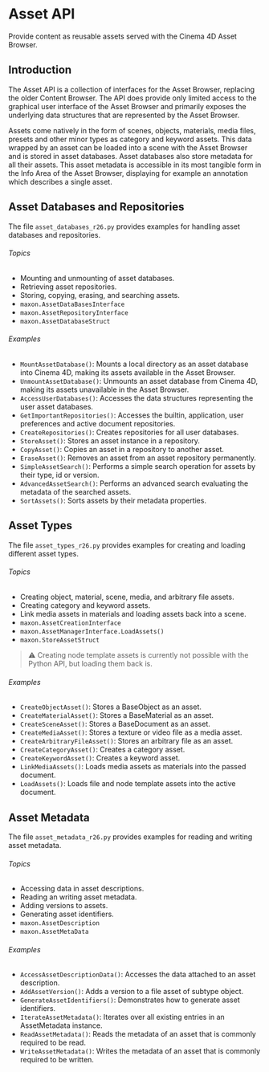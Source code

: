 # Asset API

Provide content as reusable assets served with the Cinema 4D Asset Browser.

## Introduction

The Asset API is a collection of interfaces for the Asset Browser, replacing the older Content Browser. The API does provide only limited access to the graphical user interface of the Asset Browser and primarily exposes the underlying data structures that are represented by the Asset Browser.

Assets come natively in the form of scenes, objects, materials, media files, presets and other minor types as category and keyword assets. This data wrapped by an asset can be loaded into a scene with the Asset Browser and is stored in asset databases. Asset databases also store metadata for all their assets. This asset metadata is accessible in its most tangible form in the Info Area of the Asset Browser, displaying for example an annotation which describes a single asset.

## Asset Databases and Repositories

The file `asset_databases_r26.py` provides examples for handling asset databases and repositories.

###### Topics
* Mounting and unmounting of asset databases.
* Retrieving asset repositories.
* Storing, copying, erasing, and searching assets.
* `maxon.AssetDataBasesInterface`
* `maxon.AssetRepositoryInterface`
* `maxon.AssetDatabaseStruct`

###### Examples
* `MountAssetDatabase()`: Mounts a local directory as an asset database into Cinema 4D, making its 
assets available in the Asset Browser.
* `UnmountAssetDatabase()`: Unmounts an asset database from Cinema 4D, making its assets 
unavailable in the Asset Browser.
* `AccessUserDatabases()`: Accesses the data structures representing the user asset databases.
* `GetImportantRepositories()`: Accesses the builtin, application, user preferences and active document repositories.
* `CreateRepositories()`: Creates repositories for all user databases.
* `StoreAsset()`: Stores an asset instance in a repository.
* `CopyAsset()`: Copies an asset in a repository to another asset.
* `EraseAsset()`: Removes an asset from an asset repository permanently.
* `SimpleAssetSearch()`: Performs a simple search operation for assets by their type, id or version.
* `AdvancedAssetSearch()`: Performs an advanced search evaluating the metadata of the searched assets.
* `SortAssets()`: Sorts assets by their metadata properties.

## Asset Types

The file `asset_types_r26.py` provides examples for creating and loading different asset types.

###### Topics
* Creating object, material, scene, media, and arbitrary file assets.
* Creating category and keyword assets.
* Link media assets in materials and loading assets back into a scene.
* `maxon.AssetCreationInterface`
* `maxon.AssetManagerInterface.LoadAssets()`
* `maxon.StoreAssetStruct`

> :warning: Creating node template assets is currently not possible with the Python API, but loading them back is.

###### Examples
* `CreateObjectAsset()`: Stores a BaseObject as an asset.
* `CreateMaterialAsset()`: Stores a BaseMaterial as an asset.
* `CreateSceneAsset()`: Stores a BaseDocument as an asset.
* `CreateMediaAsset()`: Stores a texture or video file as a media asset.
* `CreateArbitraryFileAsset()`: Stores an arbitrary file as an asset.
* `CreateCategoryAsset()`: Creates a category asset.
* `CreateKeywordAsset()`: Creates a keyword asset.
* `LinkMediaAssets()`: Loads media assets as materials into the passed document.
* `LoadAssets()`: Loads file and node template assets into the active document.

## Asset Metadata
The file `asset_metadata_r26.py` provides examples for reading and writing asset metadata.

###### Topics
* Accessing data in asset descriptions.
* Reading an writing asset metadata.
* Adding versions to assets.
* Generating asset identifiers.
* `maxon.AssetDescription`
* `maxon.AssetMetaData`

###### Examples
* `AccessAssetDescriptionData()`: Accesses the data attached to an asset description.
* `AddAssetVersion()`: Adds a version to a file asset of subtype object.
* `GenerateAssetIdentifiers()`: Demonstrates how to generate asset identifiers.
* `IterateAssetMetadata()`: Iterates over all existing entries in an AssetMetadata instance.
* `ReadAssetMetadata()`: Reads the metadata of an asset that is commonly required to be read.
* `WriteAssetMetadata()`: Writes the metadata of an asset that is commonly required to be written.
